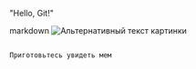 "Hello, Git!" 


markdown
 ![Альтернативный текст картинки](C:\Users\studentcoll\Desktop\git_practice\images)
 ```

Приготовьтесь увидеть мем



